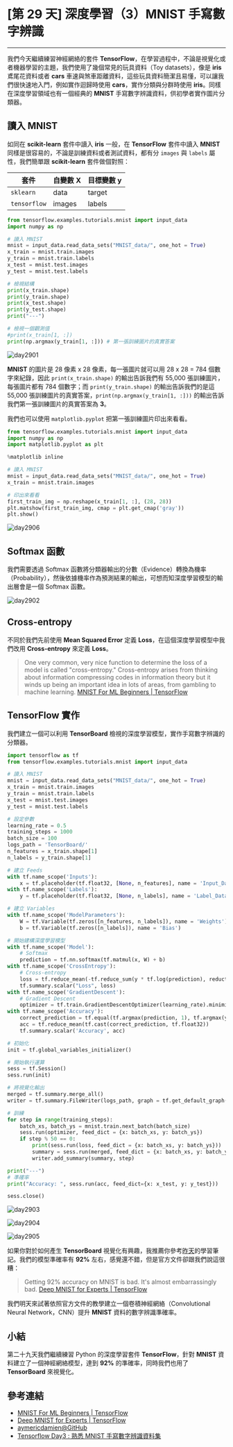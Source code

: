 # [第 29 天] 深度學習（3）MNIST 手寫數字辨識

---

我們今天繼續練習神經網絡的套件 **TensorFlow**，在學習過程中，不論是視覺化或者機器學習的主題，我們使用了幾個常見的玩具資料（Toy datasets），像是 **iris** 鳶尾花資料或者 **cars** 車速與煞車距離資料，這些玩具資料簡潔且易懂，可以讓我們很快速地入門，例如實作迴歸時使用 **cars**，實作分類與分群時使用 **iris**。同樣在深度學習領域也有一個經典的 **MNIST** 手寫數字辨識資料，供初學者實作圖片分類器。

## 讀入 MNIST

如同在 **scikit-learn** 套件中讀入 **iris** 一般，在 **TensorFlow** 套件中讀入 **MNIST** 同樣是很容易的，不論是訓練資料或者測試資料，都有分 `images` 與 `labels` 屬性，我們簡單跟 **scikit-learn** 套件做個對照：

套件|自變數 X|目標變數 y
---|---|---
`sklearn`|data|target
`tensorflow`|images|labels

```python
from tensorflow.examples.tutorials.mnist import input_data
import numpy as np

# 讀入 MNIST
mnist = input_data.read_data_sets("MNIST_data/", one_hot = True)
x_train = mnist.train.images
y_train = mnist.train.labels
x_test = mnist.test.images
y_test = mnist.test.labels

# 檢視結構
print(x_train.shape)
print(y_train.shape)
print(x_test.shape)
print(y_test.shape)
print("---")

# 檢視一個觀測值
#print(x_train[1, :])
print(np.argmax(y_train[1, :])) # 第一張訓練圖片的真實答案
```

![day2901](https://storage.googleapis.com/2017_ithome_ironman/day2901.png)

**MNIST** 的圖片是 28 像素 x 28 像素，每一張圖片就可以用 28 x 28 = 784 個數字來紀錄，因此 `print(x_train.shape)` 的輸出告訴我們有 55,000 張訓練圖片，每張圖片都有 784 個數字；而 `print(y_train.shape)` 的輸出告訴我們的是這 55,000 張訓練圖片的真實答案，`print(np.argmax(y_train[1, :]))` 的輸出告訴我們第一張訓練圖片的真實答案為 **3**。

我們也可以使用 `matplotlib.pyplot` 把第一張訓練圖片印出來看看。

```python
from tensorflow.examples.tutorials.mnist import input_data
import numpy as np
import matplotlib.pyplot as plt

%matplotlib inline

# 讀入 MNIST
mnist = input_data.read_data_sets("MNIST_data/", one_hot = True)
x_train = mnist.train.images

# 印出來看看
first_train_img = np.reshape(x_train[1, :], (28, 28))
plt.matshow(first_train_img, cmap = plt.get_cmap('gray'))
plt.show()
```

![day2906](https://storage.googleapis.com/2017_ithome_ironman/day2906.png)

## Softmax 函數

我們需要透過 Softmax 函數將分類器輸出的分數（Evidence）轉換為機率（Probability），然後依據機率作為預測結果的輸出，可想而知深度學習模型的輸出層會是一個 Softmax 函數。

![day2902](https://storage.googleapis.com/2017_ithome_ironman/day2902.png)

## Cross-entropy

不同於我們先前使用 **Mean Squared Error** 定義 **Loss**，在這個深度學習模型中我們改用 **Cross-entropy** 來定義 **Loss**。

> One very common, very nice function to determine the loss of a model is called "cross-entropy." Cross-entropy arises from thinking about information compressing codes in information theory but it winds up being an important idea in lots of areas, from gambling to machine learning.
> [MNIST For ML Beginners | TensorFlow](https://www.tensorflow.org/tutorials/mnist/beginners/)

## TensorFlow 實作

我們建立一個可以利用 **TensorBoard** 檢視的深度學習模型，實作手寫數字辨識的分類器。

```python
import tensorflow as tf
from tensorflow.examples.tutorials.mnist import input_data

# 讀入 MNIST
mnist = input_data.read_data_sets("MNIST_data/", one_hot = True)
x_train = mnist.train.images
y_train = mnist.train.labels
x_test = mnist.test.images
y_test = mnist.test.labels

# 設定參數
learning_rate = 0.5
training_steps = 1000
batch_size = 100
logs_path = 'TensorBoard/'
n_features = x_train.shape[1]
n_labels = y_train.shape[1]

# 建立 Feeds
with tf.name_scope('Inputs'):
    x = tf.placeholder(tf.float32, [None, n_features], name = 'Input_Data')
with tf.name_scope('Labels'):
    y = tf.placeholder(tf.float32, [None, n_labels], name = 'Label_Data')

# 建立 Variables
with tf.name_scope('ModelParameters'):
    W = tf.Variable(tf.zeros([n_features, n_labels]), name = 'Weights')
    b = tf.Variable(tf.zeros([n_labels]), name = 'Bias')

# 開始建構深度學習模型
with tf.name_scope('Model'):
    # Softmax
    prediction = tf.nn.softmax(tf.matmul(x, W) + b)
with tf.name_scope('CrossEntropy'):
    # Cross-entropy
    loss = tf.reduce_mean(-tf.reduce_sum(y * tf.log(prediction), reduction_indices = 1))
    tf.summary.scalar("Loss", loss)
with tf.name_scope('GradientDescent'):
    # Gradient Descent
    optimizer = tf.train.GradientDescentOptimizer(learning_rate).minimize(loss)
with tf.name_scope('Accuracy'):
    correct_prediction = tf.equal(tf.argmax(prediction, 1), tf.argmax(y, 1))
    acc = tf.reduce_mean(tf.cast(correct_prediction, tf.float32))
    tf.summary.scalar('Accuracy', acc)

# 初始化
init = tf.global_variables_initializer()

# 開始執行運算
sess = tf.Session()
sess.run(init)

# 將視覺化輸出
merged = tf.summary.merge_all()
writer = tf.summary.FileWriter(logs_path, graph = tf.get_default_graph())

# 訓練
for step in range(training_steps):
    batch_xs, batch_ys = mnist.train.next_batch(batch_size)
    sess.run(optimizer, feed_dict = {x: batch_xs, y: batch_ys})
    if step % 50 == 0:
        print(sess.run(loss, feed_dict = {x: batch_xs, y: batch_ys}))
        summary = sess.run(merged, feed_dict = {x: batch_xs, y: batch_ys})
        writer.add_summary(summary, step)

print("---")
# 準確率
print("Accuracy: ", sess.run(acc, feed_dict={x: x_test, y: y_test}))

sess.close()
```

![day2903](https://storage.googleapis.com/2017_ithome_ironman/day2903.png)

![day2904](https://storage.googleapis.com/2017_ithome_ironman/day2904.png)

![day2905](https://storage.googleapis.com/2017_ithome_ironman/day2905.png)

如果你對於如何產生 **TensorBoard** 視覺化有興趣，我推薦你參考[昨天](http://ithelp.ithome.com.tw/articles/10187814)的學習筆記。我們的模型準確率有 **92%** 左右，感覺還不錯，但是官方文件卻跟我們說這很糟：

> Getting 92% accuracy on MNIST is bad. It's almost embarrassingly bad.
> [Deep MNIST for Experts | TensorFlow](https://www.tensorflow.org/tutorials/mnist/pros/)

我們明天來試著依照官方文件的教學建立一個卷積神經網絡（Convolutional Neural Network，CNN）提升 **MNIST** 資料的數字辨識準確率。

## 小結

第二十九天我們繼續練習 Python 的深度學習套件 **TensorFlow**，針對 **MNIST** 資料建立了一個神經網絡模型，達到 **92%** 的準確率，同時我們也用了 **TensorBoard** 來視覺化。

## 參考連結

- [MNIST For ML Beginners | TensorFlow](https://www.tensorflow.org/tutorials/mnist/beginners/)
- [Deep MNIST for Experts | TensorFlow](https://www.tensorflow.org/tutorials/mnist/pros/)
- [aymericdamien@GitHub](https://github.com/aymericdamien/TensorFlow-Examples)
- [Tensorflow Day3 : 熟悉 MNIST 手寫數字辨識資料集](http://ithelp.ithome.com.tw/articles/10186473)
